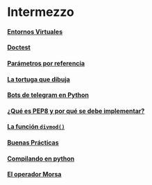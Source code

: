 # Intermezzo

#### [Entornos Virtuales](entornos_virtuales.md)

#### [Doctest](doctest.md)

#### [Parámetros por referencia](parametros_por_referencia.md)

#### [La tortuga que dibuja](la_tortuga_que_dibuja.md)

#### [Bots de telegram en Python](bots_de_telegram_en_python.md)

#### [¿Qué es PEP8 y por qué se debe implementar?](que_es_PEP8_y_por_que_se_debe_implementar.md)

#### [La función `divmod()`](divmod.md)

#### [Buenas Prácticas](buenas_practicas.md)

#### [Compilando en python](compilando_en_python.md)

#### [El operador Morsa](el_operador_morsa.md)
